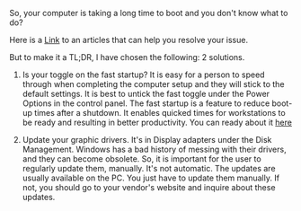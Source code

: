 So, your computer is taking a long time to boot and you don't know what to do?

Here is a [Link](https://www.makeuseof.com/tag/windows-10-slow-boot-issues/) to an articles that can help you resolve your issue.

But to make it a TL;DR, I have chosen the following: 2 solutions.

1. Is your toggle on the fast startup? It is easy for a person to speed through when completing the computer setup and they will stick to the default settings.
   It is best to untick the fast toggle under the Power Options in the control panel. The fast startup is a feature to reduce boot-up times after a shutdown. It enables quicked times for workstations to be ready and resulting in better productivity. You can ready about it [here](https://www.ninjaone.com/script-hub/how-to-enable-windows-fast-startup/#:~:text=Fast%20Boot%2C%20known%20by%20other,personal%20users%20and%20IT%20professionals.)

2. Update your graphic drivers. It's in Display adapters under the Disk Management. Windows has a bad history of messing with their drivers, and
   they can become obsolete. So, it is important for the user to regularly update them, manually. It's not automatic. The updates are usually available on the PC. You just have to
   update them manually. If not, you should go to your vendor's website and inquire about these updates.
